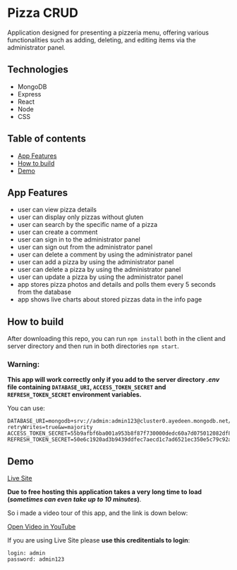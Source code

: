 # Pizza CRUD

Application designed for presenting a pizzeria menu, offering various functionalities such as adding, deleting, and editing items via the administrator panel. 

## Technologies
-   MongoDB
-   Express
-   React
-   Node
-   CSS

## Table of contents

* [App Features](#app-features)
* [How to build](#how-to-build)
* [Demo](#demo)

## App Features

- 	user can view pizza details
- 	user can display only pizzas without gluten
- 	user can search by the specific name of a pizza
- 	user can create a comment
- 	user can sign in to the administrator panel
-   user can sign out from the administrator panel
-   user can delete a comment by using the administrator panel
- 	user can add a pizza by using the administrator panel
- 	user can delete a pizza by using the administrator panel
- 	user can update a pizza by using the administrator panel
- 	app stores pizza photos and details and polls them every 5 seconds from the database
- 	app shows live charts about stored pizzas data in the info page

## How to build
After downloading this repo, you can run `npm install` both in the client and server directory and then run in both directories `npm start`.

### Warning:


**This app will work correctly only if you add to the server directory *.env* file containing `DATABASE_URI`, `ACCESS_TOKEN_SECRET` and `REFRESH_TOKEN_SECRET` environment variables.**

You can use:
```
DATABASE_URI=mongodb+srv://admin:admin123@cluster0.ayedeen.mongodb.net/pizzaNotesDB?retryWrites=true&w=majority
ACCESS_TOKEN_SECRET=55b9afbf6ba001a953b8f87f730000dedc60a7d075012082df80b31e87bedaf656c9701191794c3b6465d3944bd5acd0a9ef66e3dc30de44566dac3477489190
REFRESH_TOKEN_SECRET=50e6c1920ad3b9439ddfec7aecd1c7ad6521ec350e5c79c92a49c1a90b9b8a79d0484b3da1a1cab84ce3ea5fb8c1638924d14908112379758d216876fd5cc305
```

## Demo

[Live Site](https://pizza-crud-frontend.onrender.com)

**Due to free hosting this application takes a very long time to load (*sometimes can even take up to 10 minutes*)**.

So i made a video tour of this app, and the link is down below:

[Open Video in YouTube](https://www.youtube.com/watch?v=Bhxq6fdcZEE)

If you are using Live Site please **use this creditentials to login**:
```
login: admin
password: admin123
```
